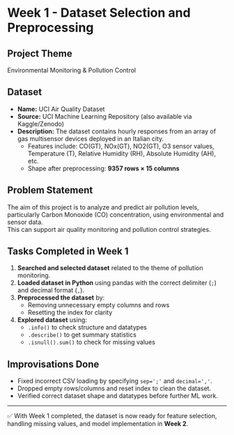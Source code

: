 # Week 1 - Dataset Selection and Preprocessing

## Project Theme
Environmental Monitoring & Pollution Control

## Dataset
- **Name:** UCI Air Quality Dataset  
- **Source:** UCI Machine Learning Repository (also available via Kaggle/Zenodo)  
- **Description:** The dataset contains hourly responses from an array of gas multisensor devices deployed in an Italian city.  
  - Features include: CO(GT), NOx(GT), NO2(GT), O3 sensor values, Temperature (T), Relative Humidity (RH), Absolute Humidity (AH), etc.  
  - Shape after preprocessing: **9357 rows × 15 columns**  

## Problem Statement
The aim of this project is to analyze and predict air pollution levels, particularly Carbon Monoxide (CO) concentration, using environmental and sensor data.  
This can support air quality monitoring and pollution control strategies.

## Tasks Completed in Week 1
1. **Searched and selected dataset** related to the theme of pollution monitoring.  
2. **Loaded dataset in Python** using pandas with the correct delimiter (`;`) and decimal format (`,`).  
3. **Preprocessed the dataset** by:  
   - Removing unnecessary empty columns and rows  
   - Resetting the index for clarity  
4. **Explored dataset** using:
   - `.info()` to check structure and datatypes  
   - `.describe()` to get summary statistics  
   - `.isnull().sum()` to check for missing values  

## Improvisations Done
- Fixed incorrect CSV loading by specifying `sep=';'` and `decimal=','`.  
- Dropped empty rows/columns and reset index to clean the dataset.  
- Verified correct dataset shape and datatypes before further ML work.  

---
✅ With Week 1 completed, the dataset is now ready for feature selection, handling missing values, and model implementation in **Week 2**.
